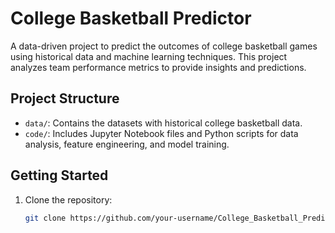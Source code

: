 # College Basketball Predictor

A data-driven project to predict the outcomes of college basketball games using historical data and machine learning techniques. This project analyzes team performance metrics to provide insights and predictions.

## Project Structure
- `data/`: Contains the datasets with historical college basketball data.
- `code/`: Includes Jupyter Notebook files and Python scripts for data analysis, feature engineering, and model training.

## Getting Started
1. Clone the repository:
   ```bash
   git clone https://github.com/your-username/College_Basketball_Predictor.git
